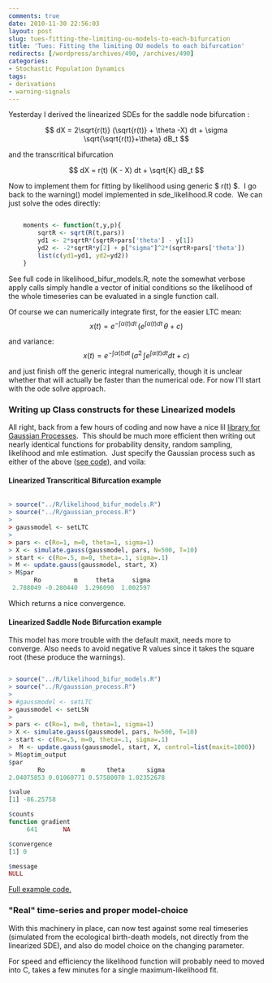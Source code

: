 ```yaml
---
comments: true
date: 2010-11-30 22:56:03
layout: post
slug: tues-fitting-the-limiting-ou-models-to-each-bifurcation
title: 'Tues: Fitting the limiting OU models to each bifurcation'
redirects: [/wordpress/archives/490, /archives/490]
categories:
- Stochastic Population Dynamics
tags:
- derivations
- warning-signals
---
```


Yesterday I derived the linearized SDEs for the saddle node bifurcation :

$$ dX = 2\sqrt{r(t)} (\sqrt{r(t)} + \theta -X) dt + \sigma \sqrt{\sqrt{r(t)}+\theta} dB_t $$

and the transcritical bifurcation

$$ dX = r(t) (K - X) dt + \sqrt{K} dB_t $$

Now to implement them for fitting by likelihood using generic $ r(t) $.  I go back to the warning() model implemented in sde_likelihood.R code.  We can just solve the odes directly:

```r

	moments <- function(t,y,p){ 
		sqrtR <- sqrt(R(t,pars)) 
		yd1 <- 2*sqrtR*(sqrtR+pars['theta'] - y[1]) 
		yd2 <- -2*sqrtR*y[2] + p["sigma"]^2*(sqrtR+pars['theta'])
		list(c(yd1=yd1, yd2=yd2))
	}

```

See full code in likelihood_bifur_models.R, note the somewhat verbose apply calls simply handle a vector of initial conditions so the likelihood of the whole timeseries can be evaluated in a single function call.  

Of course we can numerically integrate first, for the easier LTC mean:
$$
x\left( t\right) ={e}^{-\int \alpha\left( t\right) dt}\,\left( {e}^{\int \alpha\left( t\right) dt}\,\theta+c\right)
$$

and variance:
$$
x\left( t\right) ={e}^{-\int \alpha\left( t\right) dt}\,\left( {\sigma}^{2}\,\int {e}^{\int \alpha\left( t\right) dt}dt+c\right)
$$

and just finish off the generic integral numerically, though it is unclear whether that will actually be faster than the numerical ode.  For now I'll start with the ode solve approach.



### Writing up Class constructs for these Linearized models


All right, back from a few hours of coding and now have a nice lil [library for Gaussian Processes](https://github.com/cboettig/structured-populations/commit/91619e47e1cbdd65d5a1a5ae44bbaa7dcdc4ea0e#diff-0).  This should be much more efficient then writing out nearly identical functions for probability density, random sampling, likelihood and mle estimation.  Just specify the Gaussian process such as either of the above ([see code](https://github.com/cboettig/structured-populations/commit/91619e47e1cbdd65d5a1a5ae44bbaa7dcdc4ea0e#diff-1)), and voila:



####  Linearized Transcritical Bifurcation example 



```r

> source("../R/likelihood_bifur_models.R")
> source("../R/gaussian_process.R")
> 
> gaussmodel <- setLTC
> 
> pars <- c(Ro=1, m=0, theta=1, sigma=1)
> X <- simulate.gauss(gaussmodel, pars, N=500, T=10)
> start <- c(Ro=.5, m=0, theta=.1, sigma=.1)
> M <- update.gauss(gaussmodel, start, X)
> M$par
       Ro         m     theta     sigma 
 2.788049 -0.280440  1.296090  1.002597 


```

Which returns a nice convergence.  



####  Linearized Saddle Node Bifurcation example 


This model has more trouble with the default maxit, needs more to converge.  Also needs to avoid negative R values since it takes the square root (these produce the warnings).  

```r

> source("../R/likelihood_bifur_models.R")
> source("../R/gaussian_process.R")
> 
> #gaussmodel <- setLTC
> gaussmodel <- setLSN
> 
> pars <- c(Ro=1, m=0, theta=1, sigma=1)
> X <- simulate.gauss(gaussmodel, pars, N=500, T=10)
> start <- c(Ro=.5, m=0, theta=.1, sigma=.1)
>  M <- update.gauss(gaussmodel, start, X, control=list(maxit=1000))
> M$optim_output
$par
        Ro          m      theta      sigma 
2.04075853 0.01060771 0.57580070 1.02352678 

$value
[1] -86.25758

$counts
function gradient 
     641       NA 

$convergence
[1] 0

$message
NULL

```

[Full example code.](https://github.com/cboettig/structured-populations/commit/91619e47e1cbdd65d5a1a5ae44bbaa7dcdc4ea0e#diff-2)



###  "Real" time-series and proper model-choice 


With this machinery in place, can now test against some real timeseries (simulated from the ecological birth-death models, not directly from the linearized SDE), and also do model choice on the changing parameter.  

For speed and efficiency the likelihood function will probably need to moved into C, takes a few minutes for a single maximum-likelihood fit.  


